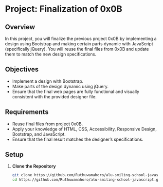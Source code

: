 # Project: Finalization of 0x0B

## Overview

In this project, you will finalize the previous project 0x0B by implementing a design using Bootstrap and making certain parts dynamic with JavaScript (specifically jQuery). You will reuse the final files from 0x0B and update them to match the new design specifications.

## Objectives

- Implement a design with Bootstrap.
- Make parts of the design dynamic using jQuery.
- Ensure that the final web pages are fully functional and visually consistent with the provided designer file.

## Requirements

- Reuse final files from project 0x0B.
- Apply your knowledge of HTML, CSS, Accessibility, Responsive Design, Bootstrap, and JavaScript.
- Ensure that the final result matches the designer’s specifications.

## Setup

1. **Clone the Repository**

   ```bash
   git clone https://github.com/Ruthuwamahoro/alu-smiling-school-javascript.git
   cd https://github.com/Ruthuwamahoro/alu-smiling-school-javascript.git
